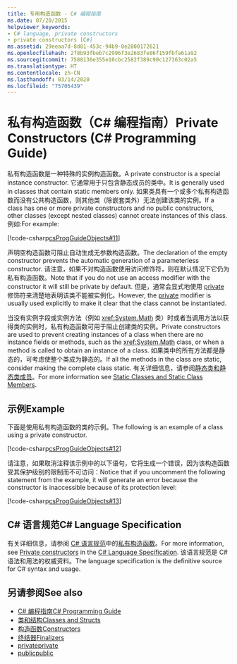 ```yaml
---
title: 专用构造函数 - C# 编程指南
ms.date: 07/20/2015
helpviewer_keywords:
- C# language, private constructors
- private constructors [C#]
ms.assetid: 29eeaa7d-8d81-453c-94b9-0e2800172621
ms.openlocfilehash: 2f8b93fbeb7c2996f3e2683fe86f159fbfa61a92
ms.sourcegitcommit: 7588136e355e10cbc2582f389c90c127363c02a5
ms.translationtype: HT
ms.contentlocale: zh-CN
ms.lasthandoff: 03/14/2020
ms.locfileid: "75705439"
---
```

# <a name="private-constructors-c-programming-guide"></a><span data-ttu-id="4b952-102">私有构造函数（C# 编程指南）</span><span class="sxs-lookup"><span data-stu-id="4b952-102">Private Constructors (C# Programming Guide)</span></span>
<span data-ttu-id="4b952-103">私有构造函数是一种特殊的实例构造函数。</span><span class="sxs-lookup"><span data-stu-id="4b952-103">A private constructor is a special instance constructor.</span></span> <span data-ttu-id="4b952-104">它通常用于只包含静态成员的类中。</span><span class="sxs-lookup"><span data-stu-id="4b952-104">It is generally used in classes that contain static members only.</span></span> <span data-ttu-id="4b952-105">如果类具有一个或多个私有构造函数而没有公共构造函数，则其他类（除嵌套类外）无法创建该类的实例。</span><span class="sxs-lookup"><span data-stu-id="4b952-105">If a class has one or more private constructors and no public constructors, other classes (except nested classes) cannot create instances of this class.</span></span> <span data-ttu-id="4b952-106">例如:</span><span class="sxs-lookup"><span data-stu-id="4b952-106">For example:</span></span>  
  
 [!code-csharp[csProgGuideObjects#11](~/samples/snippets/csharp/VS_Snippets_VBCSharp/csProgGuideObjects/CS/Objects.cs#11)]  
  
 <span data-ttu-id="4b952-107">声明空构造函数可阻止自动生成无参数构造函数。</span><span class="sxs-lookup"><span data-stu-id="4b952-107">The declaration of the empty constructor prevents the automatic generation of a parameterless constructor.</span></span> <span data-ttu-id="4b952-108">请注意，如果不对构造函数使用访问修饰符，则在默认情况下它仍为私有构造函数。</span><span class="sxs-lookup"><span data-stu-id="4b952-108">Note that if you do not use an access modifier with the constructor it will still be private by default.</span></span> <span data-ttu-id="4b952-109">但是，通常会显式地使用 [private](../../language-reference/keywords/private.md) 修饰符来清楚地表明该类不能被实例化。</span><span class="sxs-lookup"><span data-stu-id="4b952-109">However, the [private](../../language-reference/keywords/private.md) modifier is usually used explicitly to make it clear that the class cannot be instantiated.</span></span>  
  
 <span data-ttu-id="4b952-110">当没有实例字段或实例方法（例如 <xref:System.Math> 类）时或者当调用方法以获得类的实例时，私有构造函数可用于阻止创建类的实例。</span><span class="sxs-lookup"><span data-stu-id="4b952-110">Private constructors are used to prevent creating instances of a class when there are no instance fields or methods, such as the <xref:System.Math> class, or when a method is called to obtain an instance of a class.</span></span> <span data-ttu-id="4b952-111">如果类中的所有方法都是静态的，可考虑使整个类成为静态的。</span><span class="sxs-lookup"><span data-stu-id="4b952-111">If all the methods in the class are static, consider making the complete class static.</span></span> <span data-ttu-id="4b952-112">有关详细信息，请参阅[静态类和静态类成员](./static-classes-and-static-class-members.md)。</span><span class="sxs-lookup"><span data-stu-id="4b952-112">For more information see [Static Classes and Static Class Members](./static-classes-and-static-class-members.md).</span></span>  
  
## <a name="example"></a><span data-ttu-id="4b952-113">示例</span><span class="sxs-lookup"><span data-stu-id="4b952-113">Example</span></span>  
 <span data-ttu-id="4b952-114">下面是使用私有构造函数的类的示例。</span><span class="sxs-lookup"><span data-stu-id="4b952-114">The following is an example of a class using a private constructor.</span></span>  
  
 [!code-csharp[csProgGuideObjects#12](~/samples/snippets/csharp/VS_Snippets_VBCSharp/csProgGuideObjects/CS/Objects.cs#12)]  
  
 <span data-ttu-id="4b952-115">请注意，如果取消注释该示例中的以下语句，它将生成一个错误，因为该构造函数受其保护级别的限制而不可访问：</span><span class="sxs-lookup"><span data-stu-id="4b952-115">Notice that if you uncomment the following statement from the example, it will generate an error because the constructor is inaccessible because of its protection level:</span></span>  
  
 [!code-csharp[csProgGuideObjects#13](~/samples/snippets/csharp/VS_Snippets_VBCSharp/csProgGuideObjects/CS/Objects.cs#13)]  
  
## <a name="c-language-specification"></a><span data-ttu-id="4b952-116">C# 语言规范</span><span class="sxs-lookup"><span data-stu-id="4b952-116">C# Language Specification</span></span>  

<span data-ttu-id="4b952-117">有关详细信息，请参阅 [C# 语言规范](/dotnet/csharp/language-reference/language-specification/introduction)中的[私有构造函数](~/_csharplang/spec/classes.md#private-constructors)。</span><span class="sxs-lookup"><span data-stu-id="4b952-117">For more information, see [Private constructors](~/_csharplang/spec/classes.md#private-constructors) in the [C# Language Specification](/dotnet/csharp/language-reference/language-specification/introduction).</span></span> <span data-ttu-id="4b952-118">该语言规范是 C# 语法和用法的权威资料。</span><span class="sxs-lookup"><span data-stu-id="4b952-118">The language specification is the definitive source for C# syntax and usage.</span></span>
  
## <a name="see-also"></a><span data-ttu-id="4b952-119">另请参阅</span><span class="sxs-lookup"><span data-stu-id="4b952-119">See also</span></span>

- [<span data-ttu-id="4b952-120">C# 编程指南</span><span class="sxs-lookup"><span data-stu-id="4b952-120">C# Programming Guide</span></span>](../index.md)
- [<span data-ttu-id="4b952-121">类和结构</span><span class="sxs-lookup"><span data-stu-id="4b952-121">Classes and Structs</span></span>](./index.md)
- [<span data-ttu-id="4b952-122">构造函数</span><span class="sxs-lookup"><span data-stu-id="4b952-122">Constructors</span></span>](./constructors.md)
- [<span data-ttu-id="4b952-123">终结器</span><span class="sxs-lookup"><span data-stu-id="4b952-123">Finalizers</span></span>](./destructors.md)
- [<span data-ttu-id="4b952-124">private</span><span class="sxs-lookup"><span data-stu-id="4b952-124">private</span></span>](../../language-reference/keywords/private.md)
- [<span data-ttu-id="4b952-125">public</span><span class="sxs-lookup"><span data-stu-id="4b952-125">public</span></span>](../../language-reference/keywords/public.md)
